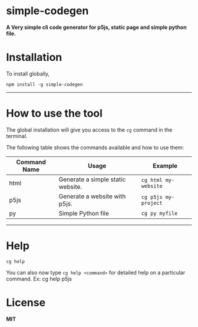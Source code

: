 # simple-codegen
**A Very simple cli code generator for p5js, static page and simple python file.**

# Installation 
To install globally,

`
npm install -g simple-codegen 
`
***

# How to use the tool
 The global installation will give you access to the `cg` command in the terminal.

 The following table shows the commands available and how to use them: 
 
 |Command Name| Usage | Example
 |----|-----|----|
 | html | Generate a simple static website. | `cg html my-website`
 | p5js | Generate a website with p5js. | `cg p5js my-project`
 | py | Simple Python file | `cg py myfile `


---
# Help
`cg help`

You can also now type `cg help <command>` for detailed help on a particular command. Ex: cg help p5js

# License
 **MIT**




